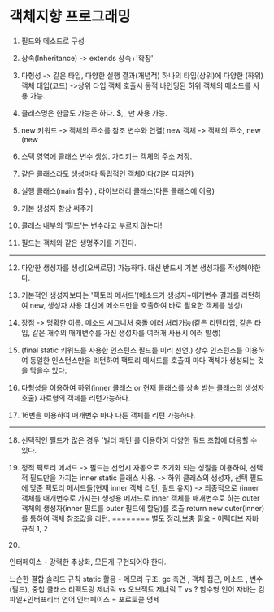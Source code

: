# 객체지향 프로그래밍

1. 필드와 메소드로 구성

3. 상속(Inheritance) -> extends 상속+'확장'
4. 다형성 -> 같은 타입, 다양한 실행 결과(개념적)  하나의 타입(상위)에 다양한 (하위)객체 대입(코드) ->상위 타입 객체 호출시 동적 바인딩된 하위 객체의 메소드를 사용 가능.
5. 클래스명은 한글도 가능은 하다. $,_ 만 사용 가능.
6. new 키워드 -> 객체의 주소를 참조 변수와 연결( new 객체 -> 객체의 주소, new (new 
7. 스택 영역에 클래스 변수 생성. 가리키는 객체의 주소 저장.
8. 같은 클래스라도 생성마다 독립적인 객체이다(기본 디자인)
9. 실행 클래스(main 함수) , 라이브러리 클래스(다른 클래스에 이용)
10. 기본 생성자 항상 써주기
11. 클래스 내부의 '필드'는 변수라고 부르지 않는다!
12. 필드는 객체와 같은 생명주기를 가진다.
---------------------------------------------------------------

12. 다양한 생성자를 생성(오버로딩) 가능하다. 대신 반드시 기본 생성자를 작성해야한다.

13. 기본적인 생성자보다는 '팩토리 메서드'(메소드가 생성자+매개변수 결과를 리턴하여 new, 생성자 사용 대신에 메소드만을 호출하여 바로 필요한 객체를 생성)
14. 장점 -> 명확한 이름. 메소드 시그니처 충돌 에러 처리가능(같은 리턴타입, 같은 타입, 같은 개수의 매개변수를 가진 생성자를 여러개 사용시 에러 발생)
15. (final static 키워드를 사용한 인스턴스 필드를 미리 선언,) 상수 인스턴스를 이용하여 동일한 인스턴스만을 리턴하여 팩토리 메서드를 호출때 마다 객체가 생성되는 것을 막을수 있다.
16. 다형성을 이용하여 하위(inner 클래스 or 현재 클래스를 상속 받는 클래스의 생성자 호출) 자료형의 객체를 리턴가능하다.
17. 16번을 이용하여 매개변수 마다 다른 객체를 리턴 가능하다.
------------------------------------------------------------------

18. 선택적인 필드가 많은 경우 '빌더 패턴'를 이용하여 다양한 필드 조합에 대응할 수 있다.

20. 정적 팩토리 메서드 -> 필드는 선언시 자동으로 초기화 되는 성질을 이용하여, 선택적 필드만을 가지는 inner static 클래스 사용. -> 하위 클래스의 생성자, 선택 필드에 맞준 팩토리 메서드들(현재 inner 객체 리턴, 필드 유지) -> 최종적으로 (inner 객체를 매개변수로 가지는) 생성용 메서드로 inner 객체를 매개변수로 하는 outer 객체의 생성자(inner 필드를 outer 필드에 할당)를 호출 return new outer(inner)를 통하여 객체 참조값을 리턴.  ======== 별도 정리,보충 필요 - 이펙티브 자바 규칙 1, 2
21. 

인터페이스 - 강력한 추상화, 모든게 구현되어야 한다.

느슨한 결합
솔리드 규칙
static 활용 - 메모리 구조, gc 측면 , 객체 접근, 메소드 , 변수(필드), 중첩 클래스
리팩토링
제너릭 vs 오브젝트
제너릭 T vs ?
함수형 언어 
자바는 컴파일+인터프리터 언어
인터페이스 = 포로토콜 명세
